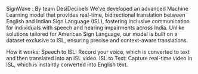 SignWave : By team DesiDecibels
We’ve developed an advanced Machine Learning model that provides real-time, bidirectional translation between English and Indian Sign Language (ISL), fostering inclusive communication for individuals with speech and hearing impairments across India. Unlike solutions tailored for American Sign Language, our model is built on a dataset exclusive to ISL, ensuring precise and context-aware translations.

How it works:
Speech to ISL: Record your voice, which is converted to text and then translated into an ISL video.
ISL to Text: Capture real-time video in ISL, which is instantly converted into English text.
